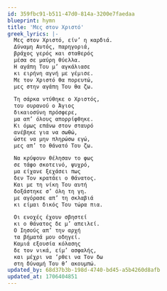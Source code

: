 ```yaml
---
id: 359fbc91-b511-47d0-814a-3200e7faedaa
blueprint: hymn
title: 'Μες στον Χριστό'
greek_lyrics: |-
  Μες στον Χριστό, είν’ η καρδιά.
  Δύναμη Αυτός, παρηγοριά,
  βράχος γερός και σταθερός
  μέσα σε μαύρη θύελλα.
  Η αγάπη Του μ’ αγκάλιασε
  κι ειρήνη αγνή με γέμισε.
  Με τον Χριστό θα πορευτώ,
  μες στην αγάπη Του θα ζω.

  Τη σάρκα ντύθηκε ο Χριστός,
  του ουρανού ο Άγιος
  δικαιοσύνη πρόσφερε,
  μα απ’ όλους απορρίφθηκε.
  Κι όμως επάνω στον σταυρό
  ανέβηκε για να σωθώ,
  ώστε να μην πληρώσω εγώ,
  μες απ’ το θάνατό Του ζω.

  Να κρύψουν θέλησαν το φως
  σε τάφο σκοτεινό, ψυχρό,
  μα είχανε ξεχάσει πως
  δεν Τον κρατάει ο θάνατος.
  Και με τη νίκη Του αυτή
  δοξάστηκε σ’ όλη τη γη.
  με αγόρασε απ’ τη σκλαβιά
  κι είμαι δικός Του τώρα πια.

  Οι ενοχές έχουν σβηστεί
  κι ο θάνατος δε μ’ απειλεί.
  Ο Ιησούς απ’ την αρχή
  τα βήματά μου οδηγεί.
  Καμιά εξουσία κόλασης
  δε τον νικά, είμ’ ασφαλής,
  και μέχρι να ‘ρθει να Τον δω
  στη δύναμή Του θ’ ακουμπώ.
updated_by: 68d37b3b-198d-4740-bd45-a5b4260d8afb
updated_at: 1706404851
---
```

